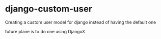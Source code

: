 # django-custom-user
Creating a custom user model for django instead of having the default one 

future plane is to do one using DjangoX 
